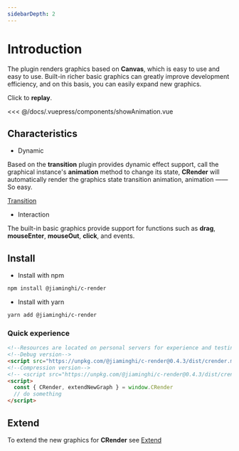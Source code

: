 ```yaml
---
sidebarDepth: 2
---
```


# Introduction

The plugin renders graphics based on **Canvas**, which is easy to use and easy to use. Built-in richer basic graphics can greatly improve development efficiency, and on this basis, you can easily expand new graphics.

<show-animation />

Click to **replay**.

<fold-box title="Click to expand or collapse">
<<< @/docs/.vuepress/components/showAnimation.vue
</fold-box>

## Characteristics

- Dynamic

Based on the **transition** plugin provides dynamic effect support, call the graphical instance's **animation** method to change its state, **CRender** will automatically render the graphics state transition animation, animation —— So easy.

[Transition](http://transition.jiaminghi.com/)

- Interaction

The built-in basic graphics provide support for functions such as **drag**, **mouseEnter**, **mouseOut**, **click**, and events.

## Install

- Install with npm

```sh
npm install @jiaminghi/c-render
```

- Install with yarn

```sh
yarn add @jiaminghi/c-render
```

### Quick experience

```html
<!--Resources are located on personal servers for experience and testing only, do not use in production environments-->
<!--Debug version-->
<script src="https://unpkg.com/@jiaminghi/c-render@0.4.3/dist/crender.map.js"></script>
<!--Compression version-->
<!-- <script src="https://unpkg.com/@jiaminghi/c-render@0.4.3/dist/crender.min.js"></script> -->
<script>
  const { CRender, extendNewGraph } = window.CRender
  // do something
</script>
```

## Extend

To extend the new graphics for **CRender** see [Extend](/EN/extend/#extend)
